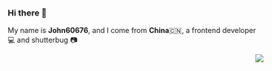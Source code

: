 ### Hi there 👋

My name is **John60676**, and I come from **China**🇨🇳, a frontend developer 💻 and shutterbug 📷

<p align="right">
<img src="https://hits.dwyl.com/John60676/John60676.svg?style=flat" />
</p>
